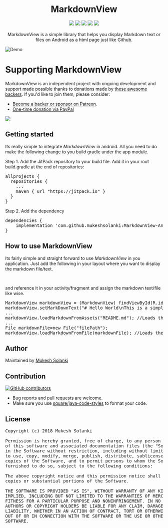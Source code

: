 <h1 align="center">MarkdownView</h1>
<p align="center">
  <a class="badge-align" href="https://www.codacy.com/app/mukeshsolanki/MarkdownView-Android?utm_source=github.com&amp;utm_medium=referral&amp;utm_content=mukeshsolanki/MarkdownView-Android&amp;utm_campaign=Badge_Grade"><img src="https://api.codacy.com/project/badge/Grade/58e51bc418d349499b3eac9c3f6f3ef1"/></a>
  <a href="https://jitpack.io/#mukeshsolanki/MarkdownView-Android"><img src="https://jitpack.io/v/mukeshsolanki/MarkdownView-Android/month.svg"/></a>
  <a href="https://jitpack.io/#mukeshsolanki/MarkdownView-Android/"> <img src="https://jitpack.io/v/mukeshsolanki/MarkdownView-Android.svg" /></a>
  <a href="https://circleci.com/gh/mukeshsolanki/MarkdownView-Android/tree/master"> <img src="https://circleci.com/gh/mukeshsolanki/MarkdownView-Android/tree/master.svg?style=shield" /></a>
  <a href="https://opensource.org/licenses/MIT"><img src="https://img.shields.io/badge/License-MIT-blue.svg"/></a>
  <br /><br />
    MarkdownView is a simple library that helps you display Markdown text or files on Android as a html page just like Github.
</p>


![Demo](https://raw.githubusercontent.com/mukeshsolanki/MarkdownView-Android/master/Screenshots/demo.gif)
# Supporting MarkdownView

MarkdownView is an independent project with ongoing development and support made possible thanks to donations made by [these awesome backers](BACKERS.md#sponsors). If you'd like to join them, please consider:

- [Become a backer or sponsor on Patreon](https://www.patreon.com/mukeshsolanki).
- [One-time donation via PayPal](https://www.paypal.me/mukeshsolanki)

<a href="https://www.patreon.com/bePatron?c=935498" alt="Become a Patron"><img src="https://c5.patreon.com/external/logo/become_a_patron_button.png" /></a>

## Getting started
Its really simple to integrate *MarkdownView* in android. All you need to do make the following change to you build gradle under the app module.

Step 1. Add the JitPack repository to your build file. Add it in your root build.gradle at the end of repositories:

<pre>
allprojects {
  repositories {
    ...
    maven { url "https://jitpack.io" }
  }
}
</pre>

Step 2. Add the dependency
<pre>
dependencies {
    implementation 'com.github.mukeshsolanki:MarkdownView-Android:<latest-version>'
}
</pre>

## How to use MarkdownView

Its fairly simple and straight forward to use *MarkdownView* in you application. Just add the following in your layout where you want to display the markdown file/text.

<pre>
<com.mukesh.MarkdownView
    android:id="@+id/markdown_view"
    android:layout_width="match_parent"
    android:layout_height="match_parent"
/>
</pre>

and reference it in your activity/fragment and assign the markdown text/file like wise.
<pre>
MarkdownView markdownView = (MarkdownView) findViewById(R.id.markdown_view);
markdownView.setMarkDownText("# Hello World\nThis is a simple markdown"); //Displays markdown text
...
markdownView.loadMarkdownFromAssets("README.md"); //Loads the markdown file from the assets folder
...
File markdownFile=new File("filePath");
markdownView.loadMarkdownFromFile(markdownFile); //Loads the markdown file.
</pre>

## Author
Maintained by [Mukesh Solanki](https://www.github.com/mukeshsolanki)

## Contribution
[![GitHub contributors](https://img.shields.io/github/contributors/mukeshsolanki/MarkdownView-Android.svg)](https://github.com/mukeshsolanki/MarkdownView-Android/graphs/contributors)

* Bug reports and pull requests are welcome.
* Make sure you use [square/java-code-styles](https://github.com/square/java-code-styles) to format your code.

## License
<pre>
Copyright (c) 2018 Mukesh Solanki

Permission is hereby granted, free of charge, to any person obtaining a copy
of this software and associated documentation files (the "Software"), to deal
in the Software without restriction, including without limitation the rights
to use, copy, modify, merge, publish, distribute, sublicense, and/or sell
copies of the Software, and to permit persons to whom the Software is
furnished to do so, subject to the following conditions:

The above copyright notice and this permission notice shall be included in all
copies or substantial portions of the Software.

THE SOFTWARE IS PROVIDED "AS IS", WITHOUT WARRANTY OF ANY KIND, EXPRESS OR
IMPLIED, INCLUDING BUT NOT LIMITED TO THE WARRANTIES OF MERCHANTABILITY,
FITNESS FOR A PARTICULAR PURPOSE AND NONINFRINGEMENT. IN NO EVENT SHALL THE
AUTHORS OR COPYRIGHT HOLDERS BE LIABLE FOR ANY CLAIM, DAMAGES OR OTHER
LIABILITY, WHETHER IN AN ACTION OF CONTRACT, TORT OR OTHERWISE, ARISING FROM,
OUT OF OR IN CONNECTION WITH THE SOFTWARE OR THE USE OR OTHER DEALINGS IN THE
SOFTWARE.
</pre>

